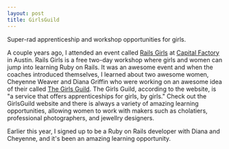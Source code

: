 ```yaml
---
layout: post
title: GirlsGuild  
---
```


<p>
  Super-rad apprenticeship and workshop opportunities for girls.
</p>
<p>
 A couple years ago, I attended an event called <a href="http://railsgirls.com">Rails Girls</a> at <a href="http://capitalfactory.com">Capital Factory</a> in Austin. Rails Girls is a free two-day workshop where girls and women can jump into learning Ruby on Rails. It was an awesome event and when the coaches introduced themselves, I learned about two awesome women, Cheyenne Weaver and Diana Griffin who were working on an awesome idea of their called <a href="https://www.girlsguild.com">The Girls Guild</a>.  The Girls Guild, according to the website, is "a service that offers apprenticeships for girls, by girls." Check out the GirlsGuild website and there is always a variety of amazing learning opportunities, allowing women to work with makers such as cholatiers, professional photographers, and jewellry designers.  
</p>
<p>
Earlier this year, I signed up to be a Ruby on Rails developer with Diana and Cheyenne, and it's been an amazing learning opportunity. 
</p>